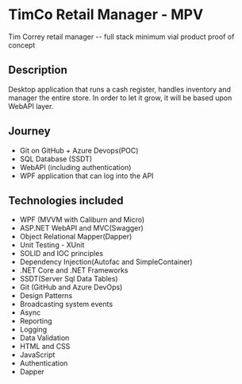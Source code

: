 # TimCo Retail Manager - MPV 
Tim Correy retail manager -- full stack minimum vial product proof of concept 




## Description
Desktop application that runs a cash register, handles inventory and manager the entire store.
In order to let it grow, it will be based upon WebAPI layer.




## Journey
+ Git on GitHub + Azure Devops(POC)
+ SQL Database (SSDT)
+ WebAPI (including authentication)
+ WPF application that can log into the API


## Technologies included
+ WPF (MVVM with Caliburn and Micro)
+ ASP.NET WebAPI and MVC(Swagger)
+ Object Relational Mapper(Dapper)
+ Unit Testing - XUnit
+ SOLID and IOC principles
+ Dependency Injection(Autofac and SimpleContainer)
+ .NET Core and .NET Frameworks
+ SSDT(Server Sql Data Tables)
+ Git (GitHub and Azure DevOps)
+ Design Patterns
+ Broadcasting system events
+ Async
+ Reporting
+ Logging
+ Data Validation
+ HTML and CSS
+ JavaScript
+ Authentication
+ Dapper
